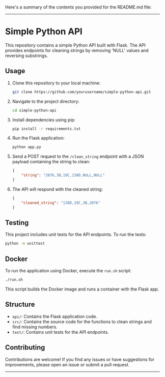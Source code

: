 Here's a summary of the contents you provided for the README.md file:

---

# Simple Python API

This repository contains a simple Python API built with Flask. The API provides endpoints for cleaning strings by removing 'NULL' values and reversing substrings.

## Usage

1. Clone this repository to your local machine:

   ```bash
   git clone https://github.com/yourusername/simple-python-api.git
   ```

2. Navigate to the project directory:

   ```bash
   cd simple-python-api
   ```

3. Install dependencies using pip:

   ```bash
   pip install -r requirements.txt
   ```

4. Run the Flask application:

   ```bash
   python app.py
   ```

5. Send a POST request to the `/clean_string` endpoint with a JSON payload containing the string to clean:

   ```json
   {
       "string": "2076,3B,19C,138D,NULL,NULL"
   }
   ```

6. The API will respond with the cleaned string:

   ```json
   {
       "cleaned_string": "138D,19C,3B,2076"
   }
   ```

## Testing

This project includes unit tests for the API endpoints. To run the tests:

```bash
python -m unittest
```

## Docker

To run the application using Docker, execute the `run.sh` script:

```bash
./run.sh
```

This script builds the Docker image and runs a container with the Flask app.

## Structure

- `api/`: Contains the Flask application code.
- `src/`: Contains the source code for the functions to clean strings and find missing numbers.
- `test/`: Contains unit tests for the API endpoints.

## Contributing

Contributions are welcome! If you find any issues or have suggestions for improvements, please open an issue or submit a pull request.

---

